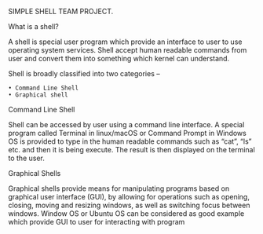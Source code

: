 SIMPLE SHELL TEAM PROJECT.

What is a shell?

A shell is special user program which provide an interface to user to use operating system services.
Shell accept human readable commands from user and convert them into something which kernel can understand.

Shell is broadly classified into two categories –

    • Command Line Shell
    • Graphical shell

Command Line Shell

Shell can be accessed by user using a command line interface.
A special program called Terminal in linux/macOS or Command Prompt in Windows OS
is provided to type in the human readable commands such as “cat”, “ls” etc. and then it is being execute.
The result is then displayed on the terminal to the user.

Graphical Shells

Graphical shells provide means for manipulating programs based on graphical user interface (GUI),
by allowing for operations such as opening, closing, moving and resizing windows, as well as switching focus between windows.
Window OS or Ubuntu OS can be considered as good example which provide GUI to user for interacting with program
